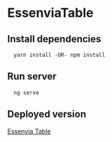 # EssenviaTable

## Install dependencies

```
  yarn install -OR- npm install
```

## Run server

```
  ng serve
```

## Deployed version
[Essenvia Table](https://essenvia-table.herokuapp.com/)